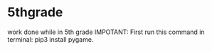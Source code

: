 # 5thgrade
work done while in 5th grade
IMPOTANT: First run this command in terminal: pip3 install pygame.
